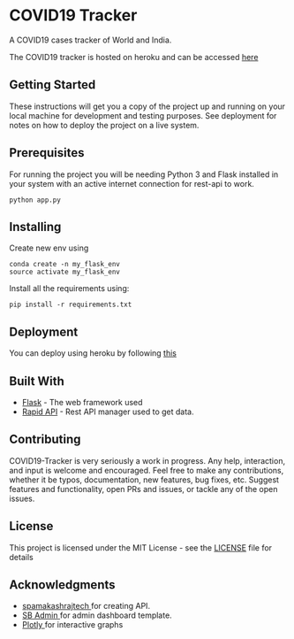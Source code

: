 # COVID19 Tracker

A COVID19 cases tracker of World and India.

The COVID19 tracker is hosted on heroku and can be accessed [here](http://vivanks-covid19.herokuapp.com/)

## Getting Started

These instructions will get you a copy of the project up and running on your local machine for development and testing purposes. See deployment for notes on how to deploy the project on a live system.

## Prerequisites

For running the project you will be needing Python 3 and Flask installed in your system with an active internet connection for rest-api to work.

```
python app.py
```

## Installing

Create new env using

```
conda create -n my_flask_env
source activate my_flask_env 
```
Install all the requirements using:

```
pip install -r requirements.txt
```

## Deployment

You can deploy using heroku by following [this](https://devcenter.heroku.com/categories/python-support) 

## Built With

* [Flask](https://flask.palletsprojects.com/en/1.1.x/) - The web framework used
* [Rapid API](https://rapidapi.com/spamakashrajtech/api/corona-virus-world-and-india-data) - Rest API manager used to get data.

## Contributing

COVID19-Tracker is very seriously a work in progress. Any help, interaction, and input is welcome and encouraged. Feel free to make any contributions, whether it be typos, documentation, new features, bug fixes, etc. Suggest features and functionality, open PRs and issues, or tackle any of the open issues.

## License

This project is licensed under the MIT License - see the [LICENSE](LICENSE) file for details

## Acknowledgments

* [ spamakashrajtech ](https://rapidapi.com/user/spamakashrajtech) for creating API.
* [ SB Admin ](https://startbootstrap.com/themes/sb-admin-2/) for admin dashboard template.
* [ Plotly ](https://plotly.com/) for interactive graphs
